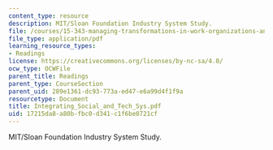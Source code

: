 ```yaml
---
content_type: resource
description: MIT/Sloan Foundation Industry System Study.
file: /courses/15-343-managing-transformations-in-work-organizations-and-society-spring-2002/17215da8a80bfbc0d341c1f6be0721cf_Integrating_Social_and_Tech_Sys.pdf
file_type: application/pdf
learning_resource_types:
- Readings
license: https://creativecommons.org/licenses/by-nc-sa/4.0/
ocw_type: OCWFile
parent_title: Readings
parent_type: CourseSection
parent_uid: 289e1361-dc93-773a-ed47-e6a99d4f1f9a
resourcetype: Document
title: Integrating_Social_and_Tech_Sys.pdf
uid: 17215da8-a80b-fbc0-d341-c1f6be0721cf
---
```

MIT/Sloan Foundation Industry System Study.